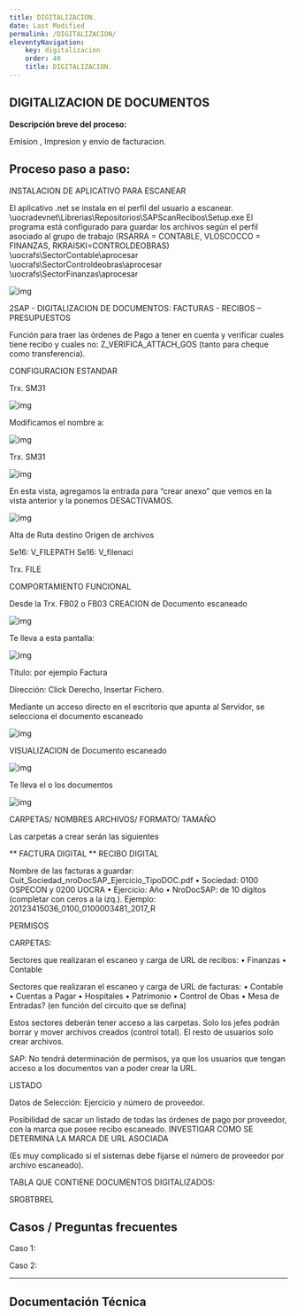```yaml
---
title: DIGITALIZACION.
date: Last Modified
permalink: /DIGITALIZACION/
eleventyNavigation:
    key: digitalizacion
    order: 40
    title: DIGITALIZACION.
---
```

## **DIGITALIZACION DE DOCUMENTOS**

**Descripción breve del proceso:**

Emision , Impresion y envio de facturacion.

## Proceso paso a paso:

INSTALACION DE APLICATIVO PARA ESCANEAR

El aplicativo .net se instala en el perfil del usuario a escanear. 
\\uocradevnet\Librerias\Repositorios\SAPScanRecibos\Setup.exe
El programa está configurado para guardar los archivos según el perfil asociado al grupo de trabajo (RSARRA = CONTABLE, 	VLOSCOCCO = FINANZAS, RKRAISKI=CONTROLDEOBRAS)
\\uocrafs\SectorContable\aprocesar
\\uocrafs\SectorControldeobras\aprocesar
\\uocrafs\SectorFinanzas\aprocesar

![img](image/index/D1.jpg)

2SAP - DIGITALIZACION DE DOCUMENTOS: FACTURAS  - RECIBOS – PRESUPUESTOS

Función para traer las órdenes de Pago a tener en cuenta y verificar cuales tiene recibo y cuales no:
Z_VERIFICA_ATTACH_GOS (tanto para cheque como transferencia).

CONFIGURACION ESTANDAR

Trx. SM31

![img](image/index/D2.jpg)

Modificamos el nombre a:             

![img](image/index/D3.jpg)


Trx. SM31

![img](image/index/D4.jpg)


En esta vista, agregamos la entrada para “crear anexo” que vemos en la vista anterior y la ponemos DESACTIVAMOS.

![img](image/index/D5.jpg)


Alta de Ruta destino Origen de archivos

Se16: V_FILEPATH
Se16: V_filenaci

Trx. FILE



COMPORTAMIENTO FUNCIONAL

Desde la Trx. FB02 o FB03
CREACION de Documento escaneado

![img](image/index/D6.jpg)

Te lleva a esta pantalla: 

![img](image/index/D7.jpg)


Título: por ejemplo Factura

Dirección: Click Derecho, Insertar Fichero.

Mediante un acceso directo en el escritorio  que apunta al Servidor, se selecciona el documento escaneado


![img](image/index/D8.jpg)

VISUALIZACION de Documento escaneado

![img](image/index/D9.jpg)

Te lleva el o los documentos

![img](image/index/D10.jpg)

CARPETAS/ NOMBRES ARCHIVOS/ FORMATO/ TAMAÑO

Las carpetas a crear serán las siguientes

**	FACTURA DIGITAL
**	RECIBO DIGITAL


Nombre de las facturas a guardar: Cuit_Sociedad_nroDocSAP_Ejercicio_TipoDOC.pdf
•	Sociedad: 0100 OSPECON y 0200 UOCRA
•	Ejercicio: Año
•	NroDocSAP: de 10 dígitos (completar con ceros a la izq.).
Ejemplo: 20123415036_0100_0100003481_2017_R


PERMISOS

CARPETAS:

Sectores que realizaran el escaneo y carga de URL de recibos:
•	Finanzas
•	Contable

Sectores que realizaran el escaneo y carga de URL de facturas:
•	Contable
•	Cuentas a Pagar
•	Hospitales
•	Patrimonio
•	Control de Obas
•	Mesa de Entradas? (en función del circuito que se defina)


Estos sectores deberán tener acceso a las carpetas.
Solo los jefes podrán borrar y mover archivos creados (control total).
El resto de usuarios solo crear archivos.

SAP:
No tendrá determinación de permisos, ya que los usuarios que tengan acceso a los documentos van a poder crear la URL.

LISTADO		

Datos de Selección: Ejercicio y número de proveedor.

Posibilidad de sacar un listado de todas las órdenes de pago por proveedor, con la marca que  posee recibo escaneado.
INVESTIGAR COMO SE DETERMINA LA MARCA DE URL ASOCIADA

(Es muy complicado si el sistemas debe fijarse el número de proveedor por archivo escaneado).


TABLA QUE CONTIENE DOCUMENTOS DIGITALIZADOS:


SRGBTBREL






## **Casos / Preguntas frecuentes**

Caso 1:

Caso 2:

---

## Documentación Técnica
